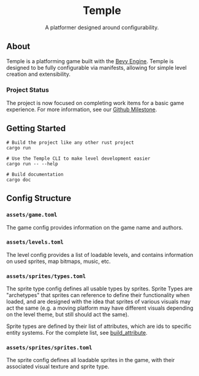 <h1 align="center">Temple</h1>
<p align="center">
  A platformer designed around configurability.
</p>

## About

Temple is a platforming game built with the [Bevy Engine](https://bevyengine.org/). Temple is designed to be fully configurable via manifests, allowing for simple level creation and extensibility. 

### Project Status

The project is now focused on completing work items for a basic game experience. For more information, see our [Github Milestone](https://github.com/ChristopherJMiller/temple/milestone/1).

## Getting Started

```
# Build the project like any other rust project
cargo run

# Use the Temple CLI to make level development easier
cargo run -- --help

# Build documentation
cargo doc
```

## Config Structure

### `assets/game.toml`

The game config provides information on the game name and authors.

### `assets/levels.toml`

The level config provides a list of loadable levels, and contains information on used sprites, map bitmaps, music, etc.

### `assets/sprites/types.toml`

The sprite type config defines all usable types by sprites. Sprite Types are "archetypes" that sprites can reference to define their functionality when loaded, and are designed with the idea that sprites of various visuals may act the same (e.g. a moving platform may have different visuals depending on the level theme, but still should act the same).

Sprite types are defined by their list of attributes, which are ids to specific entity systems. For the complete list, see [build_attribute](https://github.com/ChristopherJMiller/temple/blob/5e3a0e47d0adefa57debc072d9a9219b3cb4ac65/src/game/attributes/mod.rs#L44).

### `assets/sprites/sprites.toml`

The sprite config defines all loadable sprites in the game, with their associated visual texture and sprite type.
